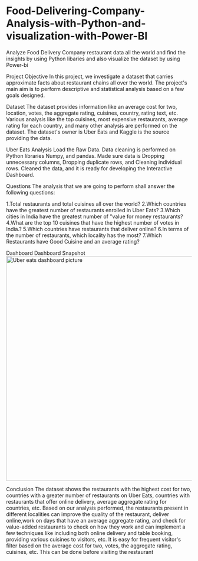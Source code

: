 # Food-Delivering-Company-Analysis-with-Python-and-visualization-with-Power-BI
Analyze Food Delivery  Company restaurant data all the world and find the insights by using Python libaries and also visualize the dataset by using Power-bi

Project Objective
In this project, we investigate a dataset that carries approximate facts about restaurant chains all over the world. The project's main aim is to perform descriptive and statistical analysis based on a few goals designed.

Dataset
The dataset provides information like an average cost for two, location, votes, the aggregate rating, cuisines, country, rating text, etc. Various analysis like the top cuisines, most expensive restaurants, average rating for each country, and many other analysis are performed on the dataset. The dataset's owner is Uber Eats and Kaggle is the source providing the data.

Uber Eats Analysis
Load the Raw Data.
Data cleaning is performed on Python libraries Numpy, and pandas.
Made sure data is Dropping unnecessary columns, Dropping duplicate rows, and Cleaning individual rows.
Cleaned the data, and it is ready for developing the Interactive Dashboard.

Questions
The analysis that we are going to perform shall answer the following questions:

1.Total restaurants and total cuisines all over the world?
2.Which countries have the greatest number of restaurants enrolled in  Uber Eats?
3.Which cities in India have the greatest number of "value for money restaurants?
4.What are the top 10 cuisines that have the highest number of votes in India.?
5.Which countries have restaurants that deliver online?
6.In terms of the number of restaurants, which locality has the most?
7.Which Restaurants have Good Cuisine and an average rating?

Dashboard
Dashboard Snapshot 
<img width="608" alt="Uber eats dashboard picture" src="https://github.com/user-attachments/assets/61b5a0fe-257c-432f-9128-8914f823b6ba">

Conclusion
The dataset shows the restaurants with the highest cost for two, countries with a greater number of restaurants on  Uber Eats, countries with restaurants that offer online delivery, average aggregate rating for countries, etc.
Based on our analysis performed, the restaurants present in different localities can improve the quality of the restaurant, deliver online,work on days that have an average aggregate rating, and check for value-added restaurants to check on how they work and can implement a few techniques like including both online delivery and table booking, providing various cuisines to visitors, etc.
It is easy for frequent visitor's filter based on the average cost for two, votes, the aggregate rating, cuisines, etc. This can be done before visiting the restaurant
